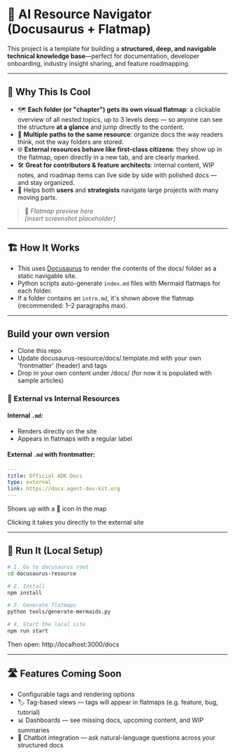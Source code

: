 # 🧠 AI Resource Navigator (Docusaurus + Flatmap)

This project is a template for building a **structured, deep, and navigable technical knowledge base**—perfect for documentation, developer onboarding, industry insight sharing, and feature roadmapping.

---

## 🚀 Why This Is Cool

- 🗺️ **Each folder (or "chapter") gets its own visual flatmap**: a clickable overview of all nested topics, up to 3 levels deep — so anyone can see the structure **at a glance** and jump directly to the content.
- 🔁 **Multiple paths to the same resource**: organize docs the way readers think, not the way folders are stored.
- 🌐 **External resources behave like first-class citizens**: they show up in the flatmap, open directly in a new tab, and are clearly marked.
- 🛠️ **Great for contributors & feature architects**: internal content, WIP notes, and roadmap items can live side by side with polished docs — and stay organized.
- 🧭 Helps both **users** and **strategists** navigate large projects with many moving parts.

> 📸 _Flatmap preview here_  
> _[insert screenshot placeholder]_

---

## 🏗 How It Works

- This uses [Docusaurus](https://docusaurus.io/) to render the contents of the docs/ folder as a static navigable site.
- Python scripts auto-generate `index.md` files with Mermaid flatmaps for each folder.
- If a folder contains an `intro.md`, it's shown above the flatmap (recommended: 1–2 paragraphs max).

---

## Build your own version

- Clone this repo
- Update docusaurus-resource/docs/.template.md with your own 'frontmatter' (header) and tags
- Drop in your own content under /docs/ (for now it is populated with sample articles)

### 🔄 External vs Internal Resources

#### Internal `.md`:
- Renders directly on the site
- Appears in flatmaps with a regular label

#### External `.md` with frontmatter:
```yaml
---
title: Official ADK Docs
type: external
link: https://docs.agent-dev-kit.org
---
```
Shows up with a 🔗 icon in the map

Clicking it takes you directly to the external site

---

## 🧪 Run It (Local Setup)

```bash
# 1. Go to docusaurus root
cd docusaurus-resource

# 2. Install
npm install

# 3. Generate flatmaps
python tools/generate-mermaids.py

# 4. Start the local site
npm run start
```

Then open: http://localhost:3000/docs

---

## 🛣️ Features Coming Soon
- Configurable tags and rendering options
- 🏷️ Tag-based views — tags will appear in flatmaps (e.g. feature, bug, tutorial)
- 📊 Dashboards — see missing docs, upcoming content, and WIP summaries
- 🤖 Chatbot integration — ask natural-language questions across your structured docs
